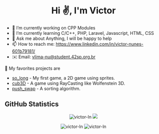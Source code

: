 <h1 align="center">Hi ✌️, I'm Victor</h2>

- 🔭 I’m currently working on CPP Modules
- 🌱 I’m currently learning C/C++, PHP, Laravel, Javascript, HTML, CSS
- 💬 Ask me about Anything, I will be happy to help
- 📫 How to reach me: https://www.linkedin.com/in/victor-nunes-601b79181/
- ✉️ Email: vlima-nu@student.42sp.org.br

💫 My favorites projects are

- <a href="https://github.com/victor-ln/42-so_long"> so_long</a> - My first game, a 2D game using sprites.
- <a href="https://github.com/adrianofaus/cub3D_ecole42"> cub3D</a>  - A game using RayCasting like Wolfenstein 3D.
- <a href="https://github.com/victor-ln/42-push_swap"> push_swap</a> - A sorting algorithm.

<h2 align="left">GitHub Statistics</h2>

<p align="center">
  <img src="https://komarev.com/ghpvc/?username=victor-ln&label=Profile%20views&color=0e75b6&style=flat" alt="victor-ln" />
  <img src="https://img.shields.io/github/followers/victor-ln?color=green&amp;logo=github&amp;style=flat-square" style="max-width: 100%;">
</p>

<p align="center">
  <img src="https://github-readme-stats.vercel.app/api?username=victor-ln&show_icons=true&locale=en&theme=dracula&hide_border=true" alt="victor-ln" />
  <img src="https://github-readme-stats.vercel.app/api/top-langs?username=victor-ln&locale=en&layout=compact&theme=dracula&hide_border=true" alt="victor-ln"/>
</p>
